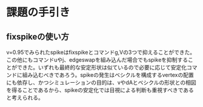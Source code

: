 # 課題の手引き
## fixspikeの使い方
v=0.95でみられたspikeはfixspikeとコマンドg,Vの3つで抑えることができた。この他にもコマンドuやj、edgeswapを組み込んだ場合でもspikeを抑制することができた。いずれも最終的な安定形状は似ているので必要に応じて安定化コマンドに組み込むべきであろう。spikeの発生はベシクルを構成するvertexの配置にも依存し、かつシミュレーションの目的は、vやdAとベシクルの形状との相図を得ることであるから、spikeの安定化では目視による判断も重視すべきであると考えられる。
